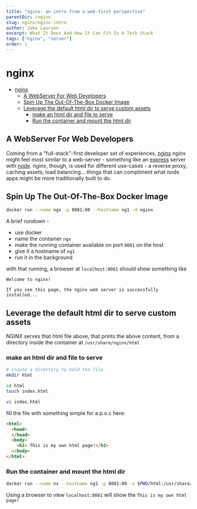 ```yaml
---
title: "nginx: an intro from a web-first perspective"
parentDir: /nginx
slug: nginx/nginx-intro
author: Jake Laursen
excerpt: What It Does And How It Can Fit In A Tech Stack
tags: ["nginx", "server"]
order: 1
---
```


# nginx
- [nginx](#nginx)
  - [A WebServer For Web Developers](#a-webserver-for-web-developers)
  - [Spin Up The Out-Of-The-Box Docker Image](#spin-up-the-out-of-the-box-docker-image)
  - [Leverage the default html dir to serve custom assets](#leverage-the-default-html-dir-to-serve-custom-assets)
    - [make an html dir and file to serve](#make-an-html-dir-and-file-to-serve)
    - [Run the container and mount the html dir](#run-the-container-and-mount-the-html-dir)

## A WebServer For Web Developers
Coming from a "full-stack"-first developer set of experiences, [nginx](https://www.nginx.com/resources/glossary/nginx/) nginx might feel most similar to a web-server - something like an [express](https://expressjs.com/) server with [node](https://nodejs.org/en/). nginx, though, is used for different use-cases - a reverse proxy, caching assets, load balancing... things that can compliment what node apps might be more traditionally built to do.  

## Spin Up The Out-Of-The-Box Docker Image
```bash
docker run --name ngx -p 8081:80 --hostname ng1 -d nginx
```
A brief rundown -
- use docker
- name the container `ngx`
- make the running container available on port `8081` on the host 
- give it a hostname of `ng1`
- run it in the background

with that running, a browser at `localhost:8081` should show something like  
```text
Welcome to nginx!

If you see this page, the nginx web server is successfully installed...
```

## Leverage the default html dir to serve custom assets
NGINX serves that html file above, that prints the above content, from a directory inside the container at `/usr/share/nginx/html`

### make an html dir and file to serve
```bash
# create a directory to hold the file
mkdir html

cd html
touch index.html

vi index.html
```
fill the file with something simple for a p.o.c here:
```html
<html>
  <head>
  </head>
  <body>
    <h2> This is my own html page!</h2>
  </body>
</html>
```

### Run the container and mount the html dir
```bash
docker run --name nx --hostname ng1 -p 8081:80 -v $PWD/html:/usr/share/nginx/html -d nginx
```
Using a browser to view `localhost:8081` will show the `This is my own html page!`
